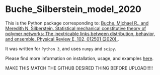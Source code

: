# Buche_Silberstein_model_2020

This is the Python package corresponding to: [Buche, Michael R., and Meredith N. Silberstein. Statistical mechanical constitutive theory of polymer networks: The inextricable links between distribution, behavior, and ensemble. Physical Review E, 102, 012501 (2020).](https://dx.doi.org/10.1103/PhysRevE.102.012501).

It was written for `Python 3`, and uses `numpy` and `scipy`.

Please find more information on installation, usage, and examples [here](https://github.com/mbuche/Buche_Silberstein_model_2020).




MAKE THIS MATCH THE GITHUB DESIRED THING BEFORE UPLOAD!!!!!